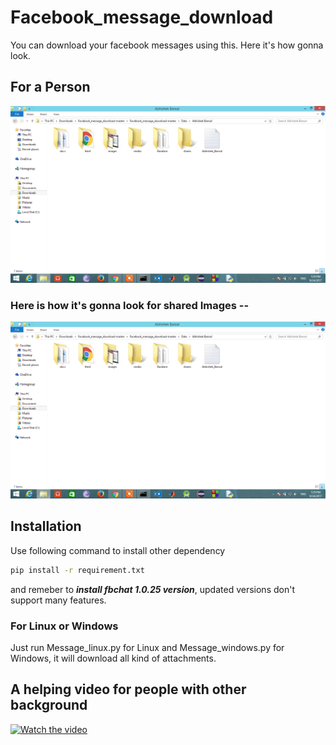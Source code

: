 # Facebook_message_download
You can download your facebook messages using this.
Here it's how gonna look.

## For a Person

<img src= Extras/exp1.png >

### Here is how it's gonna look for shared Images --
<img src= Extras/exp1.png >

## Installation
Use following command to install other dependency

```bash
pip install -r requirement.txt
```
and remeber to ***install fbchat 1.0.25 version***, updated versions don't support many features.

### For Linux or Windows

Just run Message_linux.py for Linux and Message_windows.py for Windows, it will download all kind of attachments.

## A helping video for people with other background

[![Watch the video](screenshots/youtube.png)](https://www.youtube.com/watch?v=xW2hpkoaIiM)
